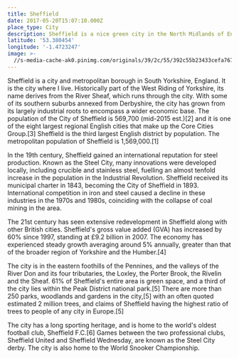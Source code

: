 ```yaml
---
title: Sheffield
date: 2017-05-20T15:07:10.000Z
place_type: City
description: Sheffield is a nice green city in the North Midlands of England
latitude: '53.380454'
longitude: '-1.4723247'
image: >-
  //s-media-cache-ak0.pinimg.com/originals/39/2c/55/392c55b23433cefa767ef423743153be.jpg
---
```


Sheffield is a city and metropolitan borough in South Yorkshire, England. It is the city where I live. Historically part of the West Riding of Yorkshire, its name derives from the River Sheaf, which runs through the city. With some of its southern suburbs annexed from Derbyshire, the city has grown from its largely industrial roots to encompass a wider economic base. The population of the City of Sheffield is 569,700 (mid-2015 est.)\[2\] and it is one of the eight largest regional English cities that make up the Core Cities Group.\[3\] Sheffield is the third largest English district by population. The metropolitan population of Sheffield is 1,569,000.\[1\]

In the 19th century, Sheffield gained an international reputation for steel production. Known as the Steel City, many innovations were developed locally, including crucible and stainless steel, fuelling an almost tenfold increase in the population in the Industrial Revolution. Sheffield received its municipal charter in 1843, becoming the City of Sheffield in 1893. International competition in iron and steel caused a decline in these industries in the 1970s and 1980s, coinciding with the collapse of coal mining in the area.

The 21st century has seen extensive redevelopment in Sheffield along with other British cities. Sheffield's gross value added (GVA) has increased by 60% since 1997, standing at £9.2 billion in 2007. The economy has experienced steady growth averaging around 5% annually, greater than that of the broader region of Yorkshire and the Humber.\[4\]

The city is in the eastern foothills of the Pennines, and the valleys of the River Don and its four tributaries, the Loxley, the Porter Brook, the Rivelin and the Sheaf. 61% of Sheffield's entire area is green space, and a third of the city lies within the Peak District national park.\[5\] There are more than 250 parks, woodlands and gardens in the city,\[5\] with an often quoted estimated 2 million trees, and claims of Sheffield having the highest ratio of trees to people of any city in Europe.\[5\]

The city has a long sporting heritage, and is home to the world's oldest football club, Sheffield F.C.\[6\] Games between the two professional clubs, Sheffield United and Sheffield Wednesday, are known as the Steel City derby. The city is also home to the World Snooker Championship.
